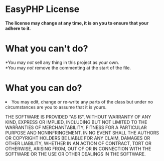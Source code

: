 EasyPHP License
=======

<b>The license may change at any time, it is on you to ensure that your adhere to it.</b>

What you can't do?
=======

*You may <i>not</i> sell any thing in this project as your own.
<br/>
*You may <i>not</i> remove the commenting at the start of the file.

What you can do?
======= 

<li>You may edit, change or re-write any parts of the class but under no circumstances are you to assume that it is yours.</li>

THE SOFTWARE IS PROVIDED "AS IS", WITHOUT WARRANTY OF ANY KIND, EXPRESS OR
IMPLIED, INCLUDING BUT NOT LIMITED TO THE WARRANTIES OF MERCHANTABILITY,
FITNESS FOR A PARTICULAR PURPOSE AND NONINFRINGEMENT. IN NO EVENT SHALL THE
AUTHORS OR COPYRIGHT HOLDERS BE LIABLE FOR ANY CLAIM, DAMAGES OR OTHER
LIABILITY, WHETHER IN AN ACTION OF CONTRACT, TORT OR OTHERWISE, ARISING FROM,
OUT OF OR IN CONNECTION WITH THE SOFTWARE OR THE USE OR OTHER DEALINGS IN
THE SOFTWARE.
